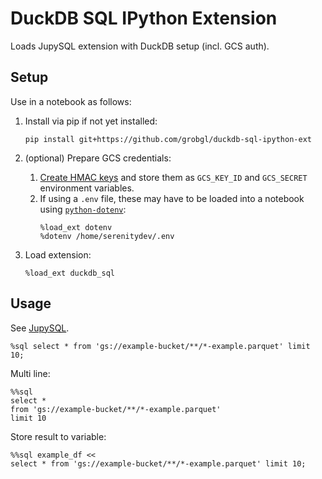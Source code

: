# DuckDB SQL IPython Extension

Loads JupySQL extension with DuckDB setup (incl. GCS auth).

## Setup

Use in a notebook as follows:

1. Install via pip if not yet installed:
    ```
    pip install git+https://github.com/grobgl/duckdb-sql-ipython-ext
    ```
2. (optional) Prepare GCS credentials:

    1. [Create HMAC keys](https://console.cloud.google.com/storage/settings;tab=interoperability) and store them as `GCS_KEY_ID` and `GCS_SECRET` environment variables.
    2. If using a `.env` file, these may have to be loaded into a notebook using [`python-dotenv`](https://github.com/theskumar/python-dotenv):
        ```
        %load_ext dotenv
        %dotenv /home/serenitydev/.env
        ```
3. Load extension:
    ```
    %load_ext duckdb_sql
    ```

## Usage

See [JupySQL](https://jupysql.ploomber.io/).
```
%sql select * from 'gs://example-bucket/**/*-example.parquet' limit 10;
```

Multi line:
```
%%sql
select *
from 'gs://example-bucket/**/*-example.parquet'
limit 10
```

Store result to variable:
```
%%sql example_df <<
select * from 'gs://example-bucket/**/*-example.parquet' limit 10;
```